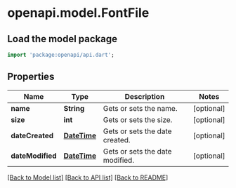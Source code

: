 # openapi.model.FontFile

## Load the model package
```dart
import 'package:openapi/api.dart';
```

## Properties
Name | Type | Description | Notes
------------ | ------------- | ------------- | -------------
**name** | **String** | Gets or sets the name. | [optional] 
**size** | **int** | Gets or sets the size. | [optional] 
**dateCreated** | [**DateTime**](DateTime.md) | Gets or sets the date created. | [optional] 
**dateModified** | [**DateTime**](DateTime.md) | Gets or sets the date modified. | [optional] 

[[Back to Model list]](../README.md#documentation-for-models) [[Back to API list]](../README.md#documentation-for-api-endpoints) [[Back to README]](../README.md)


